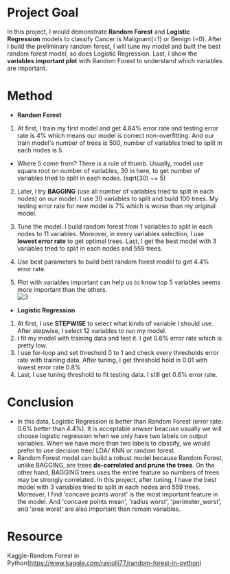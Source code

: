 # Project Goal  
In this project, I would demonstrate <b>Random Forest</b> and <b>Logistic Regression</b> models to classify Cancer is Malignant(=1) or Benign (=0). After I build the preliminary random forest, I will tune my model and built the best random forest model, so does Logistic Regression. Last, I show the <b>variables important plot</b> with Random Forest to understand which variables are important.  

# Method  
- <b>Random Forest</b>
1. At first, I train my first model and get 4.84% error rate and testing error rate is 4% which means our model is correct non-overfitting. And our train model's number of 
trees is 500, number of variables tried to split in each nodes is 5.  
- Where 5 come from? There is a rule of thumb. Usually, model use square root on number of variables, 30 in here, to get number of variables tried to split in each nodes. (sqrt(30) ~= 5)  
2. Later, I try <b>BAGGING</b> (use all number of variables tried to split in each nodes) on our model. I use 30 variables to split and build 100 trees. My testing error rate for new model is 7% which is worse than my original model.  

3. Tune the model. I build random forest from 1 variables to split in each nodes to 11 variables. Moreover, in every variables selection, I use <b>lowest error rate</b> to get optimal trees. Last, I get the best model with 3 variables tried to split in each nodes and 559 trees.  

4. Use best parameters to build best random forest model to get 4.4% error rate.  

5. Plot with variables important can help us to know top 5 variables seems more important than the others.  
![3](https://user-images.githubusercontent.com/67025904/134789107-8aee9877-3018-4d95-b1a3-8b62f2c47d23.jpg)

- <b>Logistic Regression</b>
1. At first, I use <b>STEPWISE</b> to select what kinds of variable I should use. After stepwise, I select 12 variables to run my model.  
2. I fit my model with training data and test it. I get 0.6% error rate which is pretty low.  
3. I use for-loop and set threshold 0 to 1 and check every thresholds error rate with training data. After tuning, I get threshold hold in 0.01 with lowest error rate 0.8%  
4. Last, I use tuning threshold to fit testing data. I still get 0.6% error rate.


# Conclusion  
- In this data, Logistic Regression is better than Random Forest (error rate: 0.6% better than 4.4%). It is acceptable anwser beacuse usually we will choose logistic regression when we only have two labels on output variables. When we have more than two labels to classify, we would prefer to use decision tree/ LDA/ KNN or random forest.  
- Random Forest model can build a robust model because Random Forest, unlike BAGGING, are trees <b>de-correlated and prune the trees</b>. On the other hand, BAGGING trees uses the entire feature so numbers of trees may be strongly correlated.  In this project, after tuning, I have the best model with 3 variables tried to split in each nodes and 559 trees. Moreover, I find 'concave points worst' is the most important feature in the model. And 'concave points mean', 'radius worst', 'perimeter_worst', and 'area worst' are also important than remain variables.  

# Resource
Kaggle-Random Forest in Python(https://www.kaggle.com/raviolli77/random-forest-in-python)

